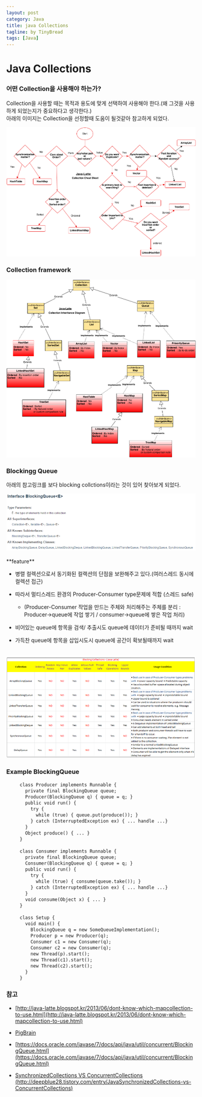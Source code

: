 ```yaml
---
layout: post
category: Java
title: java Collections
tagline: by TinyBread
tags: [Java]
---
```



<!--more-->

  
# Java Collections

### 어떤 Collection을 사용해야 하는가?

Collection을 사용할 때는 목적과 용도에 맞게 선택하여 사용해야 한다.(왜 그것을 사용하게 되었는지가 중요하다고 생각한다.)<br>
아래의 이미지는 Collection을 선정할때 도움이 될것같아 참고하게 되었다.

<img src="/assets/themes/Snail/img/Java/JavaCollection/whichDiagrom.png" alt="">
<br> 

### Collection framework       
<img src="/assets/themes/Snail/img/Java/JavaCollection/hierarchy.png" alt="">
<br> 

### Blockingg Queue
아래의 참고링크를 보다 blocking collctions이라는 것이 있어 찾아보게 되었다.

<img src="/assets/themes/Snail/img/Java/JavaCollection/blockingQueueAPI.PNG" alt="">
  
<br>
<br>
**feature**

* 병렬 컬렉션으로서 동기화된 컬랙션의 단점을 보완해주고 있다.(여러스레드 동시에 컬렉션 접근)
* 따라서 멀티스레드 환경의 Producer-Consumer type문제에 적합 (스레드 safe)

	* (Producer-Consumer 작업을 만드는 주체와 처리해주는 주체를 분리 : Producer->queue에 작업 쌓기 / consumer->queue에 쌓은 작업 처리)
	
* 비어있는 queue에 항목을 검색/ 추출시도 queue에 데이터가 준비될 때까지 wait
* 가득찬 queue에 항목을 삽입시도시 queue에 공간이 확보될때까지 wait
<br><br>

<img src="/assets/themes/Snail/img/Java/JavaCollection/blockingQueue.PNG" alt="">
  

### Example BlockingQueue


		
		 class Producer implements Runnable {
		   private final BlockingQueue queue;
		   Producer(BlockingQueue q) { queue = q; }
		   public void run() {
		     try {
		       while (true) { queue.put(produce()); }
		     } catch (InterruptedException ex) { ... handle ...}
		   }
		   Object produce() { ... }
		 }
		
		 class Consumer implements Runnable {
		   private final BlockingQueue queue;
		   Consumer(BlockingQueue q) { queue = q; }
		   public void run() {
		     try {
		       while (true) { consume(queue.take()); }
		     } catch (InterruptedException ex) { ... handle ...}
		   }
		   void consume(Object x) { ... }
		 }
		
		 class Setup {
		   void main() {
		     BlockingQueue q = new SomeQueueImplementation();
		     Producer p = new Producer(q);
		     Consumer c1 = new Consumer(q);
		     Consumer c2 = new Consumer(q);
		     new Thread(p).start();
		     new Thread(c1).start();
		     new Thread(c2).start();
		   }
		 }




### 참고
- [http://java-latte.blogspot.kr/2013/06/dont-know-which-mapcollection-to-use.html](http://java-latte.blogspot.kr/2013/06/dont-know-which-mapcollection-to-use.html)

- [PigBrain](http://pigbrain.github.io)
- [https://docs.oracle.com/javase/7/docs/api/java/util/concurrent/BlockingQueue.html](https://docs.oracle.com/javase/7/docs/api/java/util/concurrent/BlockingQueue.html)

- [SynchronizedCollections VS ConcurrentCollections  (http://deepblue28.tistory.com/entry/JavaSynchronizedCollections-vs-ConcurrentCollections)](http://deepblue28.tistory.com/entry/Java-SynchronizedCollections-vs-ConcurrentCollections)

<br>  

